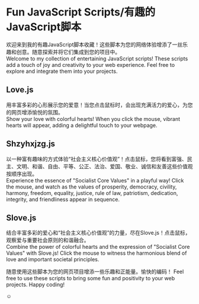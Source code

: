 # Fun JavaScript Scripts/有趣的JavaScript脚本

欢迎来到我的有趣JavaScript脚本收藏！这些脚本为您的网络体验增添了一丝乐趣和创意。随意探索并将它们集成到您的项目中。
<br>
Welcome to my collection of entertaining JavaScript scripts! These scripts add a touch of joy and creativity to your web experience. Feel free to explore and integrate them into your projects.

## Love.js
用丰富多彩的心形展示您的爱意！当您点击鼠标时，会出现充满活力的爱心，为您的网页增添愉悦的氛围。
<br>
Show your love with colorful hearts! When you click the mouse, vibrant hearts will appear, adding a delightful touch to your webpage.


## Shzyhxjzg.js
以一种富有趣味的方式体验“社会主义核心价值观”！点击鼠标，您将看到富强、民主、文明、和谐、自由、平等、公正、法治、爱国、敬业、诚信和友善这些价值观按顺序出现。
<br>
Experience the essence of "Socialist Core Values" in a playful way! Click the mouse, and watch as the values of prosperity, democracy, civility, harmony, freedom, equality, justice, rule of law, patriotism, dedication, integrity, and friendliness appear in sequence.


## Slove.js
结合丰富多彩的爱心和“社会主义核心价值观”的力量，尽在Slove.js！点击鼠标，观察爱与重要社会原则的和谐融合。
<br>
Combine the power of colorful hearts and the expression of "Socialist Core Values" with Slove.js! Click the mouse to witness the harmonious blend of love and important societal principles.


随意使用这些脚本为您的网页项目增添一些乐趣和正能量。愉快的编码！
Feel free to use these scripts to bring some fun and positivity to your web projects. Happy coding!

☺️
